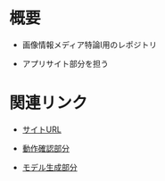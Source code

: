 # 概要

- 画像情報メディア特論Ⅰ用のレポジトリ

- アプリサイト部分を担う

# 関連リンク

- [サイトURL](https://imginfo.vercel.app/)

- [動作確認部分](https://github.com/genchan-omega/imginfo-makemodel)

- [モデル生成部分](https://github.com/genchan-omega/imginfo-makemodel)
